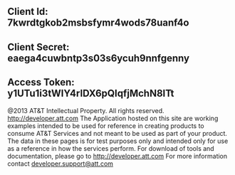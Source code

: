 ## Client Id: 7kwrdtgkob2msbsfymr4wods78uanf4o

## Client Secret: eaega4cuwbntp3s03s6ycuh9nnfgenny

## Access Token: y1UTu1i3tWIY4rlDX6pQIqfjMchN8ITt


@2013 AT&T Intellectual Property. All rights reserved. http://developer.att.com The Application hosted on this site are working examples intended to be used for reference in creating products to consume AT&T Services and not meant to be used as part of your product. The data in these pages is for test purposes only and intended only for use as a reference in how the services perform. For download of tools and documentation, please go to http://developer.att.com For more information contact developer.support@att.com

